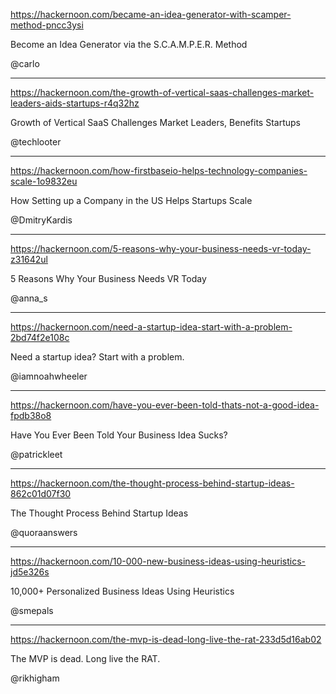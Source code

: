 

https://hackernoon.com/became-an-idea-generator-with-scamper-method-pncc3ysi

Become an Idea Generator via the S.C.A.M.P.E.R. Method





@carlo


----

https://hackernoon.com/the-growth-of-vertical-saas-challenges-market-leaders-aids-startups-r4q32hz

Growth of Vertical SaaS Challenges Market Leaders, Benefits Startups



@techlooter




-------------

https://hackernoon.com/how-firstbaseio-helps-technology-companies-scale-1o9832eu

How Setting up a Company in the US Helps Startups Scale



@DmitryKardis




----

https://hackernoon.com/5-reasons-why-your-business-needs-vr-today-z31642ul

5 Reasons Why Your Business Needs VR Today


@anna_s








-------------

https://hackernoon.com/need-a-startup-idea-start-with-a-problem-2bd74f2e108c

Need a startup idea? Start with a problem.

@iamnoahwheeler





----



https://hackernoon.com/have-you-ever-been-told-thats-not-a-good-idea-fpdb38o8

Have You Ever Been Told Your Business Idea Sucks?



@patrickleet



---



https://hackernoon.com/the-thought-process-behind-startup-ideas-862c01d07f30


The Thought Process Behind Startup Ideas




@quoraanswers



---

https://hackernoon.com/10-000-new-business-ideas-using-heuristics-jd5e326s

10,000+ Personalized Business Ideas Using Heuristics



@smepals




------


https://hackernoon.com/the-mvp-is-dead-long-live-the-rat-233d5d16ab02



The MVP is dead. Long live the RAT.


@rikhigham

